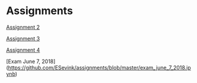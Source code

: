 # Assignments
[Assignment 2](https://github.com/ESevink/assignments/blob/master/assignment2.ipynb)

[Assignment 3](https://github.com/ESevink/assignments/blob/master/assignment3.ipynb)

[Assignment 4](https://github.com/ESevink/assignments/blob/master/assignment4.ipynb)

[Exam June 7, 2018] (https://github.com/ESevink/assignments/blob/master/exam_june_7_2018.ipynb)
